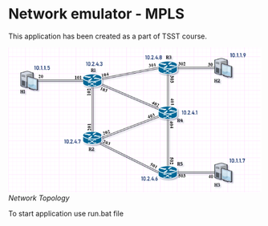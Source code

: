 # Network emulator - MPLS
This application has been created as a part of TSST course. 

![Topology](./Resources/tp.png)
*Network Topology*

To start application use run.bat file


